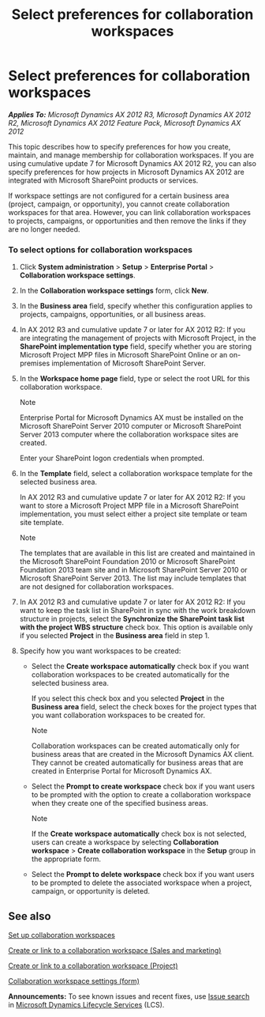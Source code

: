 ﻿---
title: Select preferences for collaboration workspaces
TOCTitle: Select preferences for collaboration workspaces
ms:assetid: eafe821e-d0fa-4cd3-bcdd-5f85ae846edb
ms:mtpsurl: https://technet.microsoft.com/en-us/library/Hh227484(v=AX.60)
ms:contentKeyID: 36059867
ms.date: 10/06/2014
mtps_version: v=AX.60
---

# Select preferences for collaboration workspaces 


_**Applies To:** Microsoft Dynamics AX 2012 R3, Microsoft Dynamics AX 2012 R2, Microsoft Dynamics AX 2012 Feature Pack, Microsoft Dynamics AX 2012_

This topic describes how to specify preferences for how you create, maintain, and manage membership for collaboration workspaces. If you are using cumulative update 7 for Microsoft Dynamics AX 2012 R2, you can also specify preferences for how projects in Microsoft Dynamics AX 2012 are integrated with Microsoft SharePoint products or services.

If workspace settings are not configured for a certain business area (project, campaign, or opportunity), you cannot create collaboration workspaces for that area. However, you can link collaboration workspaces to projects, campaigns, or opportunities and then remove the links if they are no longer needed.

### To select options for collaboration workspaces

1.  Click **System administration** \> **Setup** \> **Enterprise Portal** \> **Collaboration workspace settings**.

2.  In the **Collaboration workspace settings** form, click **New**.

3.  In the **Business area** field, specify whether this configuration applies to projects, campaigns, opportunities, or all business areas.

4.  In AX 2012 R3 and cumulative update 7 or later for AX 2012 R2: If you are integrating the management of projects with Microsoft Project, in the **SharePoint implementation type** field, specify whether you are storing Microsoft Project MPP files in Microsoft SharePoint Online or an on-premises implementation of Microsoft SharePoint Server.

5.  In the **Workspace home page** field, type or select the root URL for this collaboration workspace.
    

    > [!NOTE]
    > <P>Enterprise Portal for Microsoft Dynamics AX must be installed on the Microsoft SharePoint Server 2010 computer or Microsoft SharePoint Server 2013 computer where the collaboration workspace sites are created.</P>

    
    Enter your SharePoint logon credentials when prompted.

6.  In the **Template** field, select a collaboration workspace template for the selected business area.
    
    In AX 2012 R3 and cumulative update 7 or later for AX 2012 R2: If you want to store a Microsoft Project MPP file in a Microsoft SharePoint implementation, you must select either a project site template or team site template.
    

    > [!NOTE]
    > <P>The templates that are available in this list are created and maintained in the Microsoft SharePoint Foundation 2010 or Microsoft SharePoint Foundation 2013 team site and in Microsoft SharePoint Server 2010 or Microsoft SharePoint Server 2013. The list may include templates that are not designed for collaboration workspaces.</P>



7.  In AX 2012 R3 and cumulative update 7 or later for AX 2012 R2: If you want to keep the task list in SharePoint in sync with the work breakdown structure in projects, select the **Synchronize the SharePoint task list with the project WBS structure** check box. This option is available only if you selected **Project** in the **Business area** field in step 1.

8.  Specify how you want workspaces to be created:
    
      - Select the **Create workspace automatically** check box if you want collaboration workspaces to be created automatically for the selected business area.
        
        If you select this check box and you selected **Project** in the **Business area** field, select the check boxes for the project types that you want collaboration workspaces to be created for.
        

        > [!NOTE]
        > <P>Collaboration workspaces can be created automatically only for business areas that are created in the Microsoft Dynamics AX client. They cannot be created automatically for business areas that are created in Enterprise Portal for Microsoft Dynamics AX.</P>

    
      - Select the **Prompt to create workspace** check box if you want users to be prompted with the option to create a collaboration workspace when they create one of the specified business areas.
        

        > [!NOTE]
        > <P>If the <STRONG>Create workspace automatically</STRONG> check box is not selected, users can create a workspace by selecting <STRONG>Collaboration workspace</STRONG> &gt; <STRONG>Create collaboration workspace</STRONG> in the <STRONG>Setup</STRONG> group in the appropriate form.</P>

    
      - Select the **Prompt to delete workspace** check box if you want users to be prompted to delete the associated workspace when a project, campaign, or opportunity is deleted.

## See also

[Set up collaboration workspaces](set-up-collaboration-workspaces.md)

[Create or link to a collaboration workspace (Sales and marketing)](create-or-link-to-a-collaboration-workspace-sales-and-marketing.md)

[Create or link to a collaboration workspace (Project)](create-or-link-to-a-collaboration-workspace-project.md)

[Collaboration workspace settings (form)](https://technet.microsoft.com/en-us/library/hh242783\(v=ax.60\))

  
**Announcements:** To see known issues and recent fixes, use [Issue search](http://go.microsoft.com/fwlink/?linkid=389258) in [Microsoft Dynamics Lifecycle Services](http://go.microsoft.com/fwlink/?linkid=306505) (LCS).

